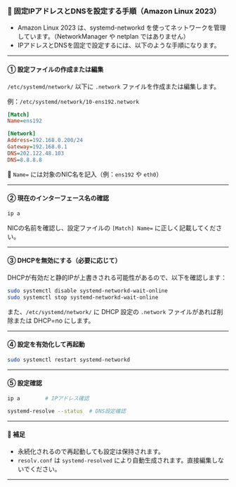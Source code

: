 ### 🔧 固定IPアドレスとDNSを設定する手順（Amazon Linux 2023）
 - Amazon Linux 2023 は、systemd-networkd を使ってネットワークを管理しています。（NetworkManager や netplan ではありません）
 - IPアドレスとDNSを固定で設定するには、以下のような手順になります。

---

#### ① 設定ファイルの作成または編集
`/etc/systemd/network/` 以下に `.network` ファイルを作成または編集します。

例：`/etc/systemd/network/10-ens192.network`

```ini 
[Match]
Name=ens192

[Network]
Address=192.168.0.200/24
Gateway=192.168.0.1
DNS=202.122.48.103
DNS=8.8.8.8
```
🔸 `Name=` には対象のNIC名を記入（例：`ens192` や `eth0`）

---

#### ② 現在のインターフェース名の確認
```bash
ip a
```
NICの名前を確認し、設定ファイルの `[Match] Name=` に正しく記載してください。

---

#### ③ DHCPを無効にする（必要に応じて）
DHCPが有効だと静的IPが上書きされる可能性があるので、以下を確認します：

```bash
sudo systemctl disable systemd-networkd-wait-online
sudo systemctl stop systemd-networkd-wait-online
```
また、`/etc/systemd/network/` に DHCP 設定の `.network` ファイルがあれば削除または DHCP=no にします。

---

#### ④ 設定を有効化して再起動
```bash
sudo systemctl restart systemd-networkd
```

---

#### ⑤ 設定確認
```bash
ip a        # IPアドレス確認

systemd-resolve --status  # DNS設定確認
```

---

#### 📎 補足
- 永続化されるので再起動しても設定は保持されます。
- `resolv.conf` は `systemd-resolved` により自動生成されます。直接編集しないでください。

---
